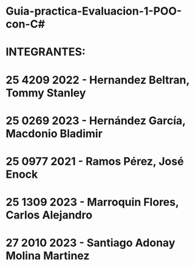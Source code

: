 # Guia-practica-Evaluacion-1-POO-con-C#
#	
# INTEGRANTES:
# 25 4209 2022 - Hernandez Beltran, Tommy Stanley
# 25 0269 2023 - Hernández García, Macdonio Bladimir
# 25 0977 2021 - Ramos Pérez, José Enock
# 25 1309 2023 - Marroquin Flores, Carlos Alejandro
# 27 2010 2023 - Santiago Adonay Molina Martinez